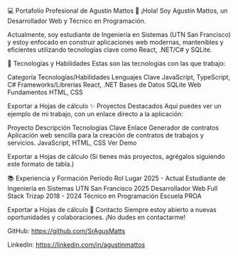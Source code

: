 💻 Portafolio Profesional de Agustín Mattos
👋 ¡Hola! Soy Agustín Mattos, un Desarrollador Web y Técnico en Programación.

Actualmente, soy estudiante de Ingeniería en Sistemas (UTN San Francisco) y estoy enfocado en construir aplicaciones web modernas, mantenibles y eficientes utilizando tecnologías clave como React, .NET/C# y SQLite.

🚀 Tecnologías y Habilidades
Estas son las tecnologías con las que trabajo:

Categoría	Tecnologías/Habilidades
Lenguajes Clave	JavaScript, TypeScript, C#
Frameworks/Librerías	React, .NET
Bases de Datos	SQLite
Web Fundamentos	HTML, CSS

Exportar a Hojas de cálculo
✨ Proyectos Destacados
Aquí puedes ver un ejemplo de mi trabajo, con un enlace directo a la aplicación:

Proyecto	Descripción	Tecnologías Clave	Enlace
Generador de contratos	Aplicación web sencilla para la creación de contratos de trabajos y servicios.	JavaScript, HTML, CSS	Ver Demo

Exportar a Hojas de cálculo
(Si tienes más proyectos, agrégalos siguiendo este formato de tabla.)

📚 Experiencia y Formación
Período	Rol	Lugar
2025 - Actual	Estudiante de Ingeniería en Sistemas	UTN San Francisco
2025	Desarrollador Web Full Stack	Trizap
2018 - 2024	Técnico en Programación	Escuela PROA

Exportar a Hojas de cálculo
📧 Contacto
Siempre estoy abierto a nuevas oportunidades y colaboraciones. ¡No dudes en contactarme!

GitHub: https://github.com/SrAgusMatts

LinkedIn: https://linkedin.com/in/agustinmattos
